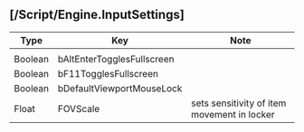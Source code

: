 ## [/Script/Engine.InputSettings]
| Type | Key | Note |
| - | - | - |
| | | |
| Boolean | bAltEnterTogglesFullscreen | |
| Boolean | bF11TogglesFullscreen | |
| Boolean | bDefaultViewportMouseLock | |
| Float | FOVScale | sets sensitivity of item movement in locker |